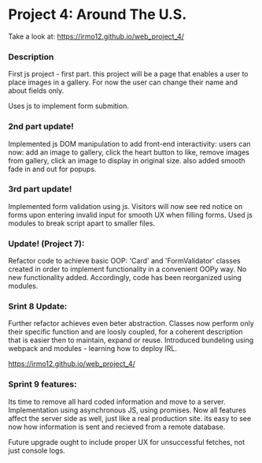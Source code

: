# Project 4: Around The U.S.

Take a look at: https://irmo12.github.io/web_project_4/

### Description

First js project - first part. this project will be a page that enables a user to place images in a gallery.
For now the user can change their name and about fields only.

Uses js to implement form submition.

### 2nd part update!

Implemented js DOM manipulation to add front-end interactivity: users can now: add an image to gallery, click the heart button to like, remove images from gallery, click an image to display in original size.
also added smooth fade in and out for popups.

### 3rd part update!

Implemented form validation using js. Visitors will now see red notice on forms upon entering invalid input for smooth UX when filling forms.
Used js modules to break script apart to smaller files.

### Update! (Project 7):

Refactor code to achieve basic OOP: 'Card' and 'FormValidator' classes created in order to implement functionality in a convenient OOPy way.
No new functionality added. Accordingly, code has been reorganized using modules.

### Srint 8 Update:

Further refactor achieves even beter abstraction. Classes now perform only their specific function and are loosly coupled, for a coherent description that is easier then to maintain, expand or reuse.
Introduced bundeling using webpack and modules - learning how to deploy IRL.

https://irmo12.github.io/web_project_4/

### Sprint 9 features:

Its time to remove all hard coded information and move to a server. Implementation using asynchronous JS, using promises.
Now all features affect the server side as well, just like a real production site. its easy to see now how information is sent and recieved from a remote database.

Future upgrade ought to include proper UX for unsuccessful fetches, not just console logs.
